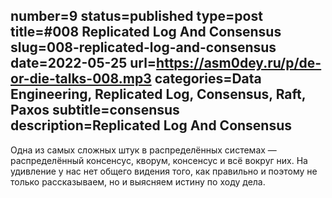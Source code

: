 number=9
status=published
type=post
title=#008 Replicated Log And Consensus
slug=008-replicated-log-and-consensus
date=2022-05-25
url=https://asm0dey.ru/p/de-or-die-talks-008.mp3
categories=Data Engineering, Replicated Log, Consensus, Raft, Paxos
subtitle=consensus
description=Replicated Log And Consensus
---

Одна из самых сложных штук в распределённых системах — распределённый консенсус, кворум, консенсус и всё вокруг них. На удивление у нас нет общего видения того, как правильно и поэтому не только рассказываем, но и выясняем истину по ходу дела.
